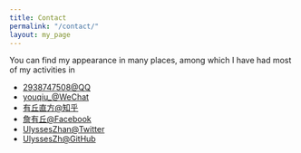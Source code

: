 ```yaml
---
title: Contact
permalink: "/contact/"
layout: my_page
---
```


You can find my appearance in many places,
among which I have had most of my activities in
* [2938747508@QQ](https://qm.qq.com/cgi-bin/qm/qr?k=c2I6ryKrM88hGNJ_fqfnNpZ_jf7U0src])
* [youqiu_@WeChat](https://u.wechat.com/EKf1R7ONrJyjP3RLlvbHMkI)
* [有丘直方@知乎](https://www.zhihu.com/people/ulysseszhan/activities)
* [詹有丘@Facebook](https://www.facebook.com/profile.php?id=100041477590641)
* [UlyssesZhan@Twitter](https://twitter.com/UlyssesZhan)
* [UlyssesZh@GitHub](https://github.com/UlyssesZh/)
